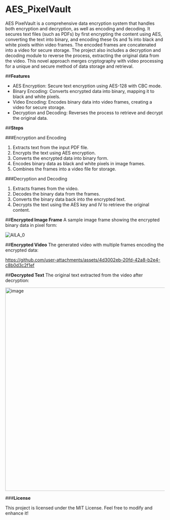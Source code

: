 # **AES_PixelVault**

AES PixelVault is a comprehensive data encryption system that handles both encryption and decryption, as well as encoding and decoding. It secures text files (such as PDFs) by first encrypting the content using AES, converting the text into binary, and encoding these 0s and 1s into black and white pixels within video frames. The encoded frames are concatenated into a video for secure storage. The project also includes a decryption and decoding module to reverse the process, extracting the original data from the video. This novel approach merges cryptography with video processing for a unique and secure method of data storage and retrieval.

##**Features**
* AES Encryption: Secure text encryption using AES-128 with CBC mode.
* Binary Encoding: Converts encrypted data into binary, mapping it to black and white pixels.
* Video Encoding: Encodes binary data into video frames, creating a video for secure storage.
* Decryption and Decoding: Reverses the process to retrieve and decrypt the original data.


##**Steps**

###Encryption and Encoding

1. Extracts text from the input PDF file.
2. Encrypts the text using AES encryption.
3. Converts the encrypted data into binary form.
4. Encodes binary data as black and white pixels in image frames.
5. Combines the frames into a video file for storage.
   
###Decryption and Decoding

1. Extracts frames from the video.
2. Decodes the binary data from the frames.
3. Converts the binary data back into the encrypted text.
4. Decrypts the text using the AES key and IV to retrieve the original content.


##**Encrypted Image Frame**
A sample image frame showing the encrypted binary data in pixel form:

![AILA_0](https://github.com/user-attachments/assets/99d491d4-1d8d-4ffa-99ec-2feb57f043f1)


##**Encrypted Video**
The generated video with multiple frames encoding the encrypted data:

https://github.com/user-attachments/assets/4d3002eb-20fd-42a8-b2e4-c8b0d3c2f1ef


##**Decrypted Text**
The original text extracted from the video after decryption:

<img width="644" alt="image" src="https://github.com/user-attachments/assets/e265aec7-74b1-4bc6-b454-b1352775b35f">

###**License**

This project is licensed under the MIT License. Feel free to modify and enhance it!





